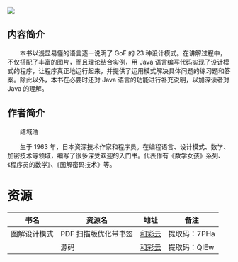 ![](http://img3m1.ddimg.cn/76/2/24157561-1_u_8.jpg)

## 内容简介

　　本书以浅显易懂的语言逐一说明了 GoF 的 23 种设计模式。在讲解过程中，不仅搭配了丰富的图片，而且理论结合实例，用 Java 语言编写代码实现了设计模式的程序，让程序真正地运行起来，并提供了运用模式解决具体问题的练习题和答案。除此以外，本书在必要时还对 Java 语言的功能进行补充说明，以加深读者对 Java 的理解。

## 作者简介

　　结城浩

　　生于 1963 年，日本资深技术作家和程序员。在编程语言、设计模式、数学、加密技术等领域，编写了很多深受欢迎的入门书。代表作有《数学女孩》系列、《程序员的数学》、《图解密码技术》等。

# 资源

|书名|资源名|地址|备注|
|---|---|---|---|
|图解设计模式|PDF 扫描版优化带书签|[和彩云](http://caiyun.feixin.10086.cn/dl/0n5Csh26Rfac2)|提取码：7PHa|
||源码|[和彩云](http://caiyun.feixin.10086.cn/dl/0n5CfnkoibGBQ)|提取码：QIEw|
